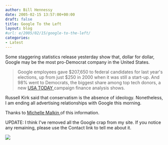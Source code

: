 ```yaml
---
author: Bill Hennessy
date: 2005-02-15 13:57:00+00:00
draft: false
title: Google To the Left
layout: blog
#url: e/2005/02/15/google-to-the-left/
categories:
- Latest
---
```


Some staggering statistics release yesterday show that, dollar for dollar, Google may be the most pro-Democrat company in the United States.




> 

> 
> Google employees gave $207,650 to federal candidates for last year's elections, up from just $250 in 2000 when it was still a start-up. And 98% went to Democrats, the biggest share among top tech donors, a new [USA TODAY ](https://www.usatoday.com/money/industries/technology/2005-02-13-google-give-usat_x.htm)campaign finance analysis shows.
> 
> 




Russell Kirk said that conservatism is the absence of ideology. Nonetheless, I am ending all advertising relationships with Google this morning.




Thanks to [Michelle Malkin ](https://michellemalkin.com/archives/001512.htm)of this information.




UPDATE: I think I've removed all the Google crap from my site. If you notice any remaining, please use the Contact link to tell me about it.




![](https://blog.billhennessy.com/aggbug.aspx?PostID=1073)

